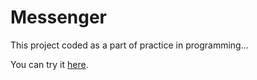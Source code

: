 # Messenger

This project coded as a part of practice in programming...

You can try it [here](http://leemurchat.xionix.xyz/Leemur).
